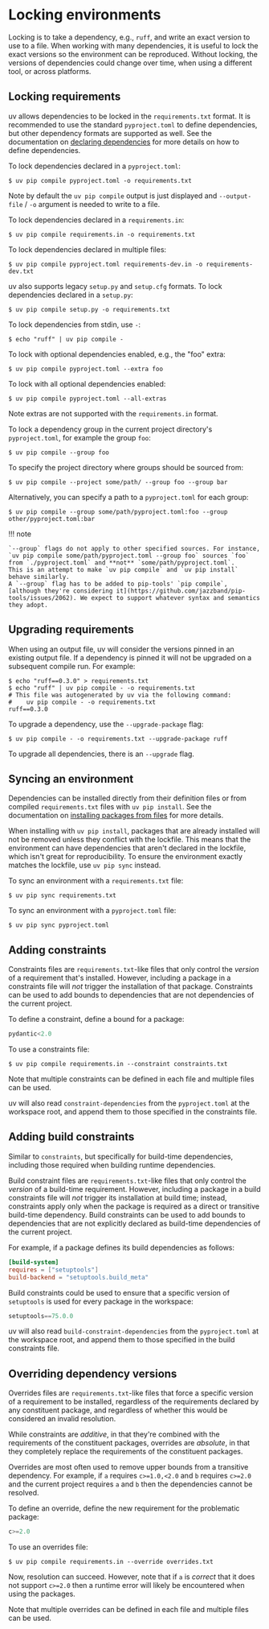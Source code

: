 # Locking environments

Locking is to take a dependency, e.g., `ruff`, and write an exact version to use to a file. When
working with many dependencies, it is useful to lock the exact versions so the environment can be
reproduced. Without locking, the versions of dependencies could change over time, when using a
different tool, or across platforms.

## Locking requirements

uv allows dependencies to be locked in the `requirements.txt` format. It is recommended to use the
standard `pyproject.toml` to define dependencies, but other dependency formats are supported as
well. See the documentation on [declaring dependencies](dependencies.md) for more details on how to
define dependencies.

To lock dependencies declared in a `pyproject.toml`:

```console
$ uv pip compile pyproject.toml -o requirements.txt
```

Note by default the `uv pip compile` output is just displayed and `--output-file` / `-o` argument is
needed to write to a file.

To lock dependencies declared in a `requirements.in`:

```console
$ uv pip compile requirements.in -o requirements.txt
```

To lock dependencies declared in multiple files:

```console
$ uv pip compile pyproject.toml requirements-dev.in -o requirements-dev.txt
```

uv also supports legacy `setup.py` and `setup.cfg` formats. To lock dependencies declared in a
`setup.py`:

```console
$ uv pip compile setup.py -o requirements.txt
```

To lock dependencies from stdin, use `-`:

```console
$ echo "ruff" | uv pip compile -
```

To lock with optional dependencies enabled, e.g., the "foo" extra:

```console
$ uv pip compile pyproject.toml --extra foo
```

To lock with all optional dependencies enabled:

```console
$ uv pip compile pyproject.toml --all-extras
```

Note extras are not supported with the `requirements.in` format.

To lock a dependency group in the current project directory's `pyproject.toml`, for example the
group `foo`:

```console
$ uv pip compile --group foo
```

To specify the project directory where groups should be sourced from:

```console
$ uv pip compile --project some/path/ --group foo --group bar
```

Alternatively, you can specify a path to a `pyproject.toml` for each group:

```console
$ uv pip compile --group some/path/pyproject.toml:foo --group other/pyproject.toml:bar
```

!!! note

    `--group` flags do not apply to other specified sources. For instance,
    `uv pip compile some/path/pyproject.toml --group foo` sources `foo`
    from `./pyproject.toml` and **not** `some/path/pyproject.toml`.
    This is an attempt to make `uv pip compile` and `uv pip install` behave similarly.
    A `--group` flag has to be added to pip-tools' `pip compile`, [although they're considering it](https://github.com/jazzband/pip-tools/issues/2062). We expect to support whatever syntax and semantics they adopt.

## Upgrading requirements

When using an output file, uv will consider the versions pinned in an existing output file. If a
dependency is pinned it will not be upgraded on a subsequent compile run. For example:

```console
$ echo "ruff==0.3.0" > requirements.txt
$ echo "ruff" | uv pip compile - -o requirements.txt
# This file was autogenerated by uv via the following command:
#    uv pip compile - -o requirements.txt
ruff==0.3.0
```

To upgrade a dependency, use the `--upgrade-package` flag:

```console
$ uv pip compile - -o requirements.txt --upgrade-package ruff
```

To upgrade all dependencies, there is an `--upgrade` flag.

## Syncing an environment

Dependencies can be installed directly from their definition files or from compiled
`requirements.txt` files with `uv pip install`. See the documentation on
[installing packages from files](packages.md#installing-packages-from-files) for more details.

When installing with `uv pip install`, packages that are already installed will not be removed
unless they conflict with the lockfile. This means that the environment can have dependencies that
aren't declared in the lockfile, which isn't great for reproducibility. To ensure the environment
exactly matches the lockfile, use `uv pip sync` instead.

To sync an environment with a `requirements.txt` file:

```console
$ uv pip sync requirements.txt
```

To sync an environment with a `pyproject.toml` file:

```console
$ uv pip sync pyproject.toml
```

## Adding constraints

Constraints files are `requirements.txt`-like files that only control the _version_ of a requirement
that's installed. However, including a package in a constraints file will _not_ trigger the
installation of that package. Constraints can be used to add bounds to dependencies that are not
dependencies of the current project.

To define a constraint, define a bound for a package:

```python title="constraints.txt"
pydantic<2.0
```

To use a constraints file:

```console
$ uv pip compile requirements.in --constraint constraints.txt
```

Note that multiple constraints can be defined in each file and multiple files can be used.

uv will also read `constraint-dependencies` from the `pyproject.toml` at the workspace root, and
append them to those specified in the constraints file.

## Adding build constraints

Similar to `constraints`, but specifically for build-time dependencies, including those required
when building runtime dependencies.

Build constraint files are `requirements.txt`-like files that only control the _version_ of a
build-time requirement. However, including a package in a build constraints file will _not_ trigger
its installation at build time; instead, constraints apply only when the package is required as a
direct or transitive build-time dependency. Build constraints can be used to add bounds to
dependencies that are not explicitly declared as build-time dependencies of the current project.

For example, if a package defines its build dependencies as follows:

```toml title="pyproject.toml"
[build-system]
requires = ["setuptools"]
build-backend = "setuptools.build_meta"
```

Build constraints could be used to ensure that a specific version of `setuptools` is used for every
package in the workspace:

```python title="build-constraints.txt"
setuptools==75.0.0
```

uv will also read `build-constraint-dependencies` from the `pyproject.toml` at the workspace root,
and append them to those specified in the build constraints file.

## Overriding dependency versions

Overrides files are `requirements.txt`-like files that force a specific version of a requirement to
be installed, regardless of the requirements declared by any constituent package, and regardless of
whether this would be considered an invalid resolution.

While constraints are _additive_, in that they're combined with the requirements of the constituent
packages, overrides are _absolute_, in that they completely replace the requirements of the
constituent packages.

Overrides are most often used to remove upper bounds from a transitive dependency. For example, if
`a` requires `c>=1.0,<2.0` and `b` requires `c>=2.0` and the current project requires `a` and `b`
then the dependencies cannot be resolved.

To define an override, define the new requirement for the problematic package:

```python title="overrides.txt"
c>=2.0
```

To use an overrides file:

```console
$ uv pip compile requirements.in --override overrides.txt
```

Now, resolution can succeed. However, note that if `a` is _correct_ that it does not support
`c>=2.0` then a runtime error will likely be encountered when using the packages.

Note that multiple overrides can be defined in each file and multiple files can be used.
